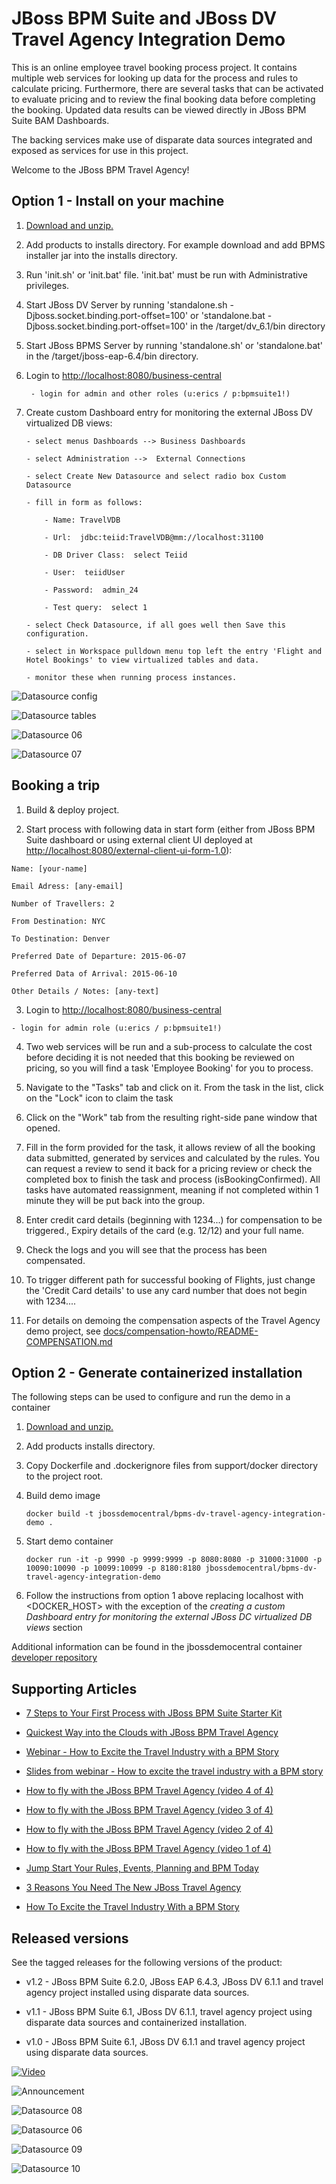 JBoss BPM Suite and JBoss DV Travel Agency Integration Demo
===========================================================
This is an online employee travel booking process project. It contains multiple web services for looking up data for the process
and rules to calculate pricing. Furthermore, there are several tasks that can be activated to evaluate pricing and to review the
final booking data before completing the booking. Updated data results can be viewed directly in JBoss BPM Suite BAM Dashboards.

The backing services make use of disparate data sources integrated and exposed as services for use in this project.

Welcome to the JBoss BPM Travel Agency!


Option 1 - Install on your machine
----------------------------------
1. [Download and unzip.](https://github.com/jbossdemocentral/bpms-dv-travel-agency-integration-demo/archive/master.zip)

2. Add products to installs directory. For example download and add BPMS installer jar into the installs directory.

3. Run 'init.sh' or 'init.bat' file. 'init.bat' must be run with Administrative privileges.

4. Start JBoss DV Server by running 'standalone.sh  -Djboss.socket.binding.port-offset=100' or 'standalone.bat -Djboss.socket.binding.port-offset=100' in the <path-to-project>/target/dv_6.1/bin directory

5. Start JBoss BPMS Server by running 'standalone.sh' or 'standalone.bat' in the <path-to-project>/target/jboss-eap-6.4/bin directory.

6. Login to [http://localhost:8080/business-central](http://localhost:8080/business-central)

    ```
     - login for admin and other roles (u:erics / p:bpmsuite1!)
    ```
7. Create custom Dashboard entry for monitoring the external JBoss DV virtualized DB views:

    ```
    - select menus Dashboards --> Business Dashboards 

    - select Administration -->  External Connections 

    - select Create New Datasource and select radio box Custom Datasource

    - fill in form as follows:

        - Name: TravelVDB

        - Url:  jdbc:teiid:TravelVDB@mm://localhost:31100

        - DB Driver Class:  select Teiid

        - User:  teiidUser

        - Password:  admin_24

        - Test query:  select 1

    - select Check Datasource, if all goes well then Save this configuration.

    - select in Workspace pulldown menu top left the entry 'Flight and Hotel Bookings' to view virtualized tables and data.

    - monitor these when running process instances.

    ```

![Datasource config](https://raw.githubusercontent.com/jbossdemocentral/bpms-dv-travel-agency-integration-demo/master/docs/demo-images/datasource-config-03.png)

![Datasource tables](https://raw.githubusercontent.com/jbossdemocentral/bpms-dv-travel-agency-integration-demo/master/docs/demo-images/datasource-config-05.png)

![Datasource 06](https://raw.githubusercontent.com/jbossdemocentral/bpms-dv-travel-agency-integration-demo/master/docs/demo-images/datasource-config-06.png)

![Datasource 07](https://raw.githubusercontent.com/jbossdemocentral/bpms-dv-travel-agency-integration-demo/master/docs/demo-images/datasource-config-07.png)

Booking a trip 
--------------
1. Build & deploy project.

2. Start process with following data in start form (either from JBoss BPM Suite dashboard or using external client
	 UI deployed at [http://localhost:8080/external-client-ui-form-1.0](http://localhost:8080/external-client-ui-form-1.0)):

  ```
  Name: [your-name]

  Email Adress: [any-email]

  Number of Travellers: 2 

  From Destination: NYC     

  To Destination: Denver

  Preferred Date of Departure: 2015-06-07

  Preferred Data of Arrival: 2015-06-10

  Other Details / Notes: [any-text]
  ```

3. Login to [http://localhost:8080/business-central](http://localhost:8080/business-central)

  ```
  - login for admin role (u:erics / p:bpmsuite1!)
  ```

4. Two web services will be run and a sub-process to calculate the cost before deciding it is not needed that this booking be
	 reviewed on pricing, so you will find a task 'Employee Booking' for you to process.

5. Navigate to the "Tasks" tab and click on it. From the task in the list, click on the "Lock" icon to claim the task

6. Click on the "Work" tab from the resulting right-side pane window that opened.

7. Fill in the form provided for the task, it allows review of all the booking data submitted, generated by services and 
   calculated by the rules. You can request a review to send it back for a pricing review or check the completed box to 
   finish the task and process (isBookingConfirmed). All tasks have automated reassignment, meaning if not completed within 1 minute
   they will be put back into the group.

8. Enter credit card details (beginning with 1234...) for compensation to be triggered., Expiry details of the 
   card (e.g. 12/12) and your full name.

9. Check the logs and you will see that the process has been compensated.

10. To trigger different path for successful booking of Flights, just change the 'Credit Card details' to use any 
    card number that does not begin with 1234....

11. For details on demoing the compensation aspects of the Travel Agency demo project, 
    see [docs/compensation-howto/README-COMPENSATION.md](docs/compensation-howto/README-COMPENSATION.md)


Option 2 - Generate containerized installation
----------------------------------------------
The following steps can be used to configure and run the demo in a container

1. [Download and unzip.](https://github.com/jbossdemocentral/bpms-dv-travel-agency-integration-demo/archive/master.zip)

2. Add products installs directory.

3. Copy Dockerfile and .dockerignore files from support/docker directory to the project root.

4. Build demo image

	```
	docker build -t jbossdemocentral/bpms-dv-travel-agency-integration-demo .
	```
5. Start demo container

	```
	docker run -it -p 9990 -p 9999:9999 -p 8080:8080 -p 31000:31000 -p 10090:10090 -p 10099:10099 -p 8180:8180 jbossdemocentral/bpms-dv-travel-agency-integration-demo
	```
6. Follow the instructions from option 1 above replacing localhost with &lt;DOCKER_HOST&gt; with the exception of the *creating a custom Dashboard entry for monitoring the external JBoss DC virtualized DB views* section

Additional information can be found in the jbossdemocentral container [developer repository](https://github.com/jbossdemocentral/docker-developer)


Supporting Articles
-------------------
- [7 Steps to Your First Process with JBoss BPM Suite Starter	Kit](http://www.schabell.org/2015/08/7-steps-first-process-jboss-bpmsuite-starter-kit.html)

- [Quickest Way into the Clouds with JBoss BPM Travel Agency](http://www.schabell.org/2015/02/into-clouds-with-jboss-bpm-travel-agency.html)

- [Webinar - How to Excite the Travel Industry with a BPM Story](http://www.schabell.org/2015/02/webinar-how-to-excite-travel-industry.html)

- [Slides from webinar - How to excite the travel industry with a BPM story](http://www.schabell.org/2015/02/slides-webinar-jboss-bpm-travel-agency.html)

- [How to fly with the JBoss BPM Travel Agency (video 4 of 4)](http://www.schabell.org/2015/02/how-to-fly-with-jboss-bpm-travel-agency-part4.html)

- [How to fly with the JBoss BPM Travel Agency (video 3 of 4)](http://www.schabell.org/2015/01/how-to-fly-with-jboss-bpm-travel-agency-part3.html)

- [How to fly with the JBoss BPM Travel Agency (video 2 of 4)](http://www.schabell.org/2015/01/how-to-fly-with-jboss-bpm-travel-agency-part2.html)

- [How to fly with the JBoss BPM Travel Agency (video 1 of 4)](http://www.schabell.org/2015/01/how-to-fly-with-jboss-bpm-travel-agency.html)

- [Jump Start Your Rules, Events, Planning and BPM Today](http://www.schabell.org/2014/12/jump-start-rules-events-planning-bpm-today.html)

- [3 Reasons You Need The New JBoss Travel Agency](http://www.schabell.org/2014/12/3-reasons-you-need-new-jboss-travel-agency.html)

- [How To Excite the Travel Industry With a BPM Story](http://www.schabell.org/2014/10/how-to-excite-travel-agencies-with-bpm-story.html)


Released versions
-----------------
See the tagged releases for the following versions of the product:

- v1.2 - JBoss BPM Suite 6.2.0, JBoss EAP 6.4.3, JBoss DV 6.1.1 and travel agency project installed using disparate data sources.

- v1.1 - JBoss BPM Suite 6.1, JBoss DV 6.1.1, travel agency project using disparate data sources and containerized installation.

- v1.0 - JBoss BPM Suite 6.1, JBoss DV 6.1.1 and travel agency project using disparate data sources.


[![Video](https://raw.githubusercontent.com/jbossdemocentral/bpms-dv-travel-agency-integration-demo/master/docs/demo-images/video.png)](https://vimeo.com/ericschabell/bpms-dv-travel-agency-integration-demo)

![Announcement](https://raw.githubusercontent.com/jbossdemocentral/bpms-dv-travel-agency-integration-demo/master/docs/demo-images/announce-sign.jpg)

![Datasource 08](https://raw.githubusercontent.com/jbossdemocentral/bpms-dv-travel-agency-integration-demo/master/docs/demo-images/datasource-config-08.png)

![Datasource 06](https://raw.githubusercontent.com/jbossdemocentral/bpms-dv-travel-agency-integration-demo/master/docs/demo-images/datasource-config-06.png)

![Datasource 09](https://raw.githubusercontent.com/jbossdemocentral/bpms-dv-travel-agency-integration-demo/master/docs/demo-images/datasource-config-09.png)

![Datasource 10](https://raw.githubusercontent.com/jbossdemocentral/bpms-dv-travel-agency-integration-demo/master/docs/demo-images/datasource-config-10.png)

